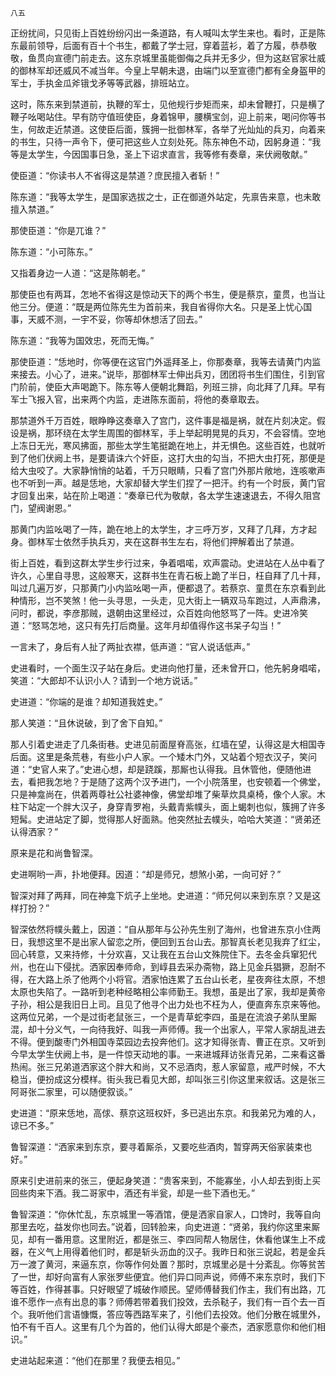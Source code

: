     八五 

   正纷扰间，只见街上百姓纷纷闪出一条道路，有人喊叫太学生来也。看时，正是陈东最前领导，后面有百十个书生，都戴了学士冠，穿着蓝衫，着了方履，恭恭敬敬，鱼贯向宣德门前走去。这东京城里虽能御侮之兵并无多少，但为这赵官家壮威的御林军却还威风不减当年。今皇上早朝未退，由端门以至宣德门都有全身盔甲的军士，手执金瓜斧锇戈矛等等武器，排班站立。

   这时，陈东来到禁道前，执鞭的军士，见他规行步矩而来，却未曾鞭打，只是横了鞭子吆喝站住。早有防守值班使臣，身着锦甲，腰横宝剑，迎上前来，喝问你等书生，何故走近禁道。这使臣后面，簇拥一批御林军，各举了光灿灿的兵刃，向着来的书生，只待一声令下，便可把这些人立刻处死。陈东神色不动，因躬身道：“我等是太学生，今因国事日急，圣上下诏求直言，我等修有奏章，来伏阙敬献。”

   使臣道：“你读书人不省得这是禁道？庶民擅入者斩！”

   陈东道：“我等太学生，是国家选拔之士，正在御道外站定，先禀告来意，也未敢擅入禁道。”

   那使臣道：“你是兀谁？”

   陈东道：“小可陈东。”

   又指着身边一人道：“这是陈朝老。”

   那使臣也有两耳，怎地不省得这是惊动天下的两个书生，便是蔡京，童贯，也当让他三分。便道：“既是两位陈先生为首前来，我自省得你大名。只是圣上忧心国事，天威不测，一宇不妥，你等却休想活了回去。”

   陈东道：“我等为国效忠，死而无悔。”

   那使臣道：“恁地时，你等便在这官门外遥拜圣上，你那奏章，我等去请黄门内监来接去。小心了，进来。”说毕，那御林军士伸出兵刃，团团将书生们围住，引到官门阶前，使臣大声喝跪下。陈东等人便朝北舞蹈，列班三排，向北拜了几拜。早有军士飞报入官，出来两个内监，走进陈东面前，将他的奏章取去。

   那禁道外千万百姓，眼睁睁这奏章入了宫门，这件事是福是祸，就在片刻决定。假设是祸，那环绕在太学生周围的御林军，手上举起明晃晃的兵刃，不会容情。空地上冻日无光，寒风拂面，那些太学生笔挺跪在地上，并无惧色。这些百姓，也就听到了他们伏阙上书，是要请诛六个奸臣，这打大虫的勾当，不把大虫打死，那便是给大虫咬了。大家静悄悄的站着，千万只眼睛，只看了宫门外那片敞地，连咳嗽声也不听到一声。越是恁地，大家却替大学生们捏了一把汗。约有一个时辰，黄门官才回复出来，站在阶上喝道：“奏章已代为敬献，各太学生速速退去，不得久阻宫门，望阀谢恩。”

   那黄门内监吆喝了一阵，跪在地上的太学生，才三呼万岁，又拜了几拜，方才起身。御林军士依然手执兵刃，夹在这群书生左右，将他们押解着出了禁道。

   街上百姓，看到这群太学生步行过来，争着唱喏，欢声震动。史进站在人丛中看了许久，心里自寻思，这般寒天，这群书生在青石板上跪了半日，枉自拜了几十拜，叫过几遍万岁，只那黄门小内监吆喝一声，便都退了。若蔡京、童贯在东京看到此种情形，岂不笑煞！他一头寻思，一头走，见大街上一辆双马车跑过，人声鼎沸，问时，都说，李彦那贼，退朝由这里经过，众百姓向他怒骂了一阵。史进冷笑道：“怒骂怎地，这只有先打后商量。这年月却值得作这书呆子勾当！”

   一言未了，身后有人扯了两扯衣襟，低声道：“官人说话低声。”

   史进看时，一个面生汉子站在身后。史进向他打量，还未曾开口，他先躬身唱喏，笑道：“大郎却不认识小人？请到一个地方说话。”

   史进道：“你端的是谁？却知道我姓史。”

   那人笑道：“且休说破，到了舍下自知。”

   那人引着史进走了几条街巷。史进见前面屋脊高张，红墙在望，认得这是大相国寺后面。这里是条荒巷，有些小户人家。一个矮木门外，又站着个短衣汉子，笑问道：“史官人来了。”史进心想，却是跷蹊，那厮也认得我。且休管他，便随他进去，看把我怎地？于是随了这两个汉予进门，一个小院落里，也安顿着一个佛堂，只是神龛尚在，供着两尊社公社婆神像，佛堂却堆了柴草炊具桌椅，像个人家。木柱下站定一个胖大汉子，身穿青罗袍，头戴青紫幞头，面上蝎刺也似，簇拥了许多短髯。史进站定了脚，觉得那人好面熟。他突然扯去幞头，哈哈大笑道：“贤弟还认得洒家？”

   原来是花和尚鲁智深。

   史进啊哟一声，扑地便拜。因道：“却是师兄，想煞小弟，一向可好？”

   智深对拜了两拜，同在神龛下炕子上坐地。史进道：“师兄何以来到东京？又是这样打扮？”

   智深依然将幞头戴上，因道：“自从那年与公孙先生别了海州，也曾进东京小住两日，我想这里不是出家人留恋之所，便回到五台山去。那智真长老见我弃了红尘，回心转意，又来持修，十分欢喜，又让我在五台山文殊院住下。去冬金兵窜犯代州，也在山下侵扰。洒家因奉师命，到崞县去采办斋物，路上见金兵猖獗，忍耐不得，在大路上杀了他两个小将官。洒家怕连累了五台山长老，星夜奔往太原，不想太原也失陷了。一路听到老种经略相公率师勤王。我想，虽是出了家，我却是黄帝子孙，相公是我旧日上司。且见了他寻个出力处也不枉为人，便直奔东京来等他。这两位兄弟，一个是过街老鼠张三，一个是青草蛇李四，虽是在流浪子弟队里厮混，却十分义气，一向待我好、叫我一声师傅。我一个出家人，平常人家胡乱进去不得。便到酸枣门外相国寺菜园边去投奔他们。这才知得张青、曹正在京。又听到今早太学生伏阙上书，是一件惊天动地的事。一来进城拜访张青兄弟，二来看这番热闹。张三兄弟道洒家这个胖大和尚，又不忌酒肉，惹人家留意，戒严时候，不大稳当，便扮成这分模样。街头我已看见大郎，却叫张三引你这里来叙话。这是张三阿哥张二家里，可以随便叙谈。”

   史进道：“原来恁地，高俅、蔡京这班权奸，多已逃出东京。和我弟兄为难的人，谅已不多。”

   鲁智深道：“洒家来到东京，要寻着厮杀，又要吃些酒肉，暂穿两天俗家装束也好。”

   原来引史进前来的张三，便起身笑道：“贵客来到，不能寡坐，小人却去到街上买回些肉来下酒。我二哥家中，酒还有半瓮，却是一些下酒也无。”

   鲁智深道：“你休忙乱，东京城里一等酒馆，便是洒家自家人，口馋时，我等自向那里去吃，益发你也同去。”说着，回转脸来，向史进道：“贤弟，我约你这里来厮见，却有一番用意。这里附近，都是张三、李四同帮人物居住，休看他谋生上不成器，在义气上用得着他们时，都是斩头沥血的汉子。我昨日和张三说起，若是金兵万一渡了黄河，来逼东京，你等作何处置？那时，京城里必是十分紊乱。你等贫苦了一世，却好向富有人家张罗些便宜。他们异口同声说，师傅不来东京时，我们下等百姓，作得甚事。只好眼望了城破作顺民。望师傅替我们作主，我们有出路，兀谁不愿作一点有出息的事？师傅若带着我们投效，去杀鞑子，我们有一百个去一百个。我听他们言语慷慨，答应等西路军来了，引他们去投效。他们分散在城里外，怕不有千百人。这里有几个为首的，他们认得大郎是个豪杰，洒家愿意你和他们相识。”

   史进站起来道：“他们在那里？我便去相见。”

